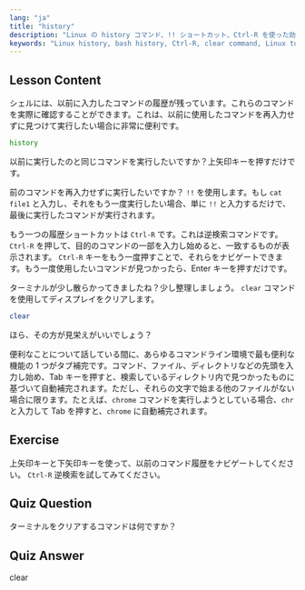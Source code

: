 ```yaml
---
lang: "ja"
title: "history"
description: "Linux の history コマンド、!! ショートカット、Ctrl-R を使った効率的なコマンド呼び出し方法を学びましょう。これらの必須のヒントでターミナルの生産性を向上させましょう！"
keywords: "Linux history, bash history, Ctrl-R, clear command, Linux tutorial, command line, beginner guide"
---
```


## Lesson Content

シェルには、以前に入力したコマンドの履歴が残っています。これらのコマンドを実際に確認することができます。これは、以前に使用したコマンドを再入力せずに見つけて実行したい場合に非常に便利です。

```bash
history
```

以前に実行したのと同じコマンドを実行したいですか？上矢印キーを押すだけです。

前のコマンドを再入力せずに実行したいですか？ `!!` を使用します。もし `cat file1` と入力し、それをもう一度実行したい場合、単に `!!` と入力するだけで、最後に実行したコマンドが実行されます。

もう一つの履歴ショートカットは `Ctrl-R` です。これは逆検索コマンドです。 `Ctrl-R` を押して、目的のコマンドの一部を入力し始めると、一致するものが表示されます。 `Ctrl-R` キーをもう一度押すことで、それらをナビゲートできます。もう一度使用したいコマンドが見つかったら、Enter キーを押すだけです。

ターミナルが少し散らかってきましたね？少し整理しましょう。 `clear` コマンドを使用してディスプレイをクリアします。

```bash
clear
```

ほら、その方が見栄えがいいでしょう？

便利なことについて話している間に、あらゆるコマンドライン環境で最も便利な機能の 1 つがタブ補完です。コマンド、ファイル、ディレクトリなどの先頭を入力し始め、Tab キーを押すと、検索しているディレクトリ内で見つかったものに基づいて自動補完されます。ただし、それらの文字で始まる他のファイルがない場合に限ります。たとえば、`chrome` コマンドを実行しようとしている場合、`chr` と入力して Tab を押すと、`chrome` に自動補完されます。

## Exercise

上矢印キーと下矢印キーを使って、以前のコマンド履歴をナビゲートしてください。 `Ctrl-R` 逆検索を試してみてください。

## Quiz Question

ターミナルをクリアするコマンドは何ですか？

## Quiz Answer

clear
